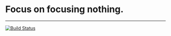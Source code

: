 # Focus on focusing nothing.
---

[![Build Status](https://travis-ci.org/ACC-GIT/ACCBefuncool.svg?branch=data)](https://travis-ci.org/ACC-GIT/ACCBefuncool)